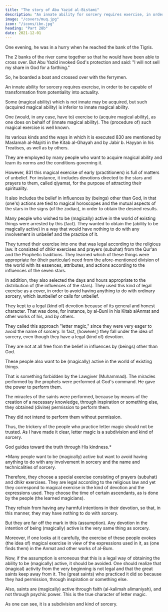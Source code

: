 ```yaml
---
title: "The story of Abu Yazid al-Bistami"
description: "An innate ability for sorcery requires exercise, in order to be capable of transformation from potentiality into actuality"
image: "/covers/muq.jpg"
icon: "/icons/ibn.jpg"
heading: "Part 28b"
date: 2021-12-01
---
```




One evening, he was in a hurry when he reached the bank of the Tigris. <!-- 829 --> 

The 2 banks of the river came together so that he would have been able to cross over. But Abu Yazid invoked God's protection and said: "I will not sell my share in God for a farthing<!-- (adnaq) -->." 

So, he boarded a boat and crossed over with the ferrymen.



An innate ability for sorcery requires exercise, in order to be capable of transformation from potentiality into actuality. 

Some (magical ability) which is not innate may be acquired, but such (acquired magical ability) is inferior to innate magical ability. 

One (would, in any case, have to) exercise to (acquire magical ability), as one does on behalf of (innate magical ability). The (procedure of) such magical exercise is well known. 

Its various kinds and the ways in which it is executed 830 are mentioned by Maslamah al-Majriti in the Kitab al-Ghayah and by
Jabir b. Hayyan in his Treatises, as well as by others. 

They are employed by many people who want to acquire magical ability and learn its norms and the conditions governing it.

However, 831 this magical exercise of early (practitioners) is full of matters of unbelief. For instance, it includes devotions directed to the stars and prayers to them, called qiyamat, <!-- 832 --> for the purpose of attracting their spirituality. 

It also includes the belief in influences by (beings) other than God, in that (one's) actions are tied to magical horoscopes and the mutual aspects of the stars in the signs (of the zodiac), in order to obtain the desired results.

Many people who wished to be (magically) active in the world of existing things were arrested by this (fact). They wanted to obtain the (ability to be magically active) in a way that would have nothing to do with any involvement in
unbelief and the practice of it. 

They turned their exercise into one that was legal according to the religious law. It consisted of dhikr exercises and prayers (subuhat) from the Qur'an and the Prophetic traditions. They learned which of these things were appropriate for (their particular) need from the afore-mentioned division of the world with its essences, attributes, and actions according to the influences of the
seven stars. 

In addition, they also selected the days and hours appropriate to the distribution of (the influences of the stars). They used this kind of legal exercise as a cover, in order to avoid having anything to do with ordinary sorcery, which isunbelief or calls for unbelief. 

They kept to a legal (kind of) devotion because of its general and honest character. That was done, for instance, by al-Buni in his Kitab alAnmat and other works of his, and by others. 


They called this approach "letter magic," since they were very eager to avoid the name of sorcery. In fact, (however,) they fall under the idea of sorcery, even though they have a legal (kind of) devotion.

They are not at all free from the belief in influences by (beings) other than God.

These people also want to be (magically) active in the world of existing things. 

That is something forbidden by the Lawgiver (Muhammad). The miracles performed by the prophets were performed at God's command. He gave the power to perform them. 

The miracles of the saints were performed, because by means of the creation <!-- 833 --> of a necessary knowledge, through inspiration or something else, they obtained (divine) permission to perform them. 

They did not intend to perform them without permission.

Thus, the trickery of the people who practice letter magic should not be trusted. As I have made it clear, letter magic is a subdivision and kind of sorcery.

God guides toward the truth through His kindness.*

*Many people want to be (magically) active but want to avoid having anything to do with any involvement in sorcery and the name and technicalities of sorcery. 


Therefore, they choose a special exercise consisting of prayers (subuhat)
and dhikr exercises. They are legal according to the religious law and yet they
correspond to magical exercise in the kind of devotion and the expressions used.
They choose the time of certain ascendants, as is done by the people (the learned
magicians). 

They refrain from having any harmful intentions in their devotion, so that, in this manner, they may have nothing to do with sorcery. 

But they are far off the mark in this (assumption). Any devotion in the intention of being (magically) active is the very same thing as sorcery. 

Moreover, if one looks at it carefully, the
exercise of these people evokes (the idea of) magical exercise in view of the expressions used in it, as (one finds them) in the Anmat and other works of al-Bum.

Now, if the assumption is erroneous that this is a legal way of obtaining the
ability to be (magically) active, it should be avoided. One should realize that
(magical) activity from the very beginning is not legal and that the great saints keep
away from it. The (great saints) who practiced it did so because they had
permission, through inspiration or something else. 

Also, saints are (magically) active through faith (al-kalimah alimaniyah), and not through psychic power.
This is the true character of letter magic. 

As one can see, it is a subdivision and kind of sorcery.
<!-- God guides toward the truth through His kindness. -->


